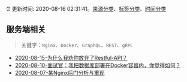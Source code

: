 :alarm_clock: 更新时间: 2020-08-16 02:31:41。[来源分类](../README.md)、[标签分类](../TAGS.md)、[时间分类](../TIMELINE.md)

## 服务端相关


> 关键字：`Nginx`、`Docker`、`GraphQL`、`REST`、`gRPC`



- [2020-08-15-为什么我劝你放弃了Restful-API？](https://www.ershicimi.com/p/58bba24f4392498624309ef5dc8a6fd8) 
- [2020-08-10-面试官：我把数据库部署在Docker容器内，你觉得如何？](https://www.ershicimi.com/p/0d0c8bcbc467c4529d256328f0e2f2de) 
- [2020-08-07-某Nginx后门分析与重现](https://sec.thief.one/article_content?a_id=041479196ec76d97166265ce0b0d40d1) 